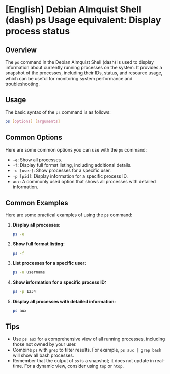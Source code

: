# [English] Debian Almquist Shell (dash) ps Usage equivalent: Display process status

## Overview
The `ps` command in the Debian Almquist Shell (dash) is used to display information about currently running processes on the system. It provides a snapshot of the processes, including their IDs, status, and resource usage, which can be useful for monitoring system performance and troubleshooting.

## Usage
The basic syntax of the `ps` command is as follows:

```bash
ps [options] [arguments]
```

## Common Options
Here are some common options you can use with the `ps` command:

- `-e`: Show all processes.
- `-f`: Display full format listing, including additional details.
- `-u [user]`: Show processes for a specific user.
- `-p [pid]`: Display information for a specific process ID.
- `aux`: A commonly used option that shows all processes with detailed information.

## Common Examples
Here are some practical examples of using the `ps` command:

1. **Display all processes:**
   ```bash
   ps -e
   ```

2. **Show full format listing:**
   ```bash
   ps -f
   ```

3. **List processes for a specific user:**
   ```bash
   ps -u username
   ```

4. **Show information for a specific process ID:**
   ```bash
   ps -p 1234
   ```

5. **Display all processes with detailed information:**
   ```bash
   ps aux
   ```

## Tips
- Use `ps aux` for a comprehensive view of all running processes, including those not owned by your user.
- Combine `ps` with `grep` to filter results. For example, `ps aux | grep bash` will show all bash processes.
- Remember that the output of `ps` is a snapshot; it does not update in real-time. For a dynamic view, consider using `top` or `htop`.